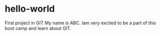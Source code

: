 # hello-world
First project in GIT
My name is ABC. Iam very excited to be a part of this boot camp and learn about GIT.
